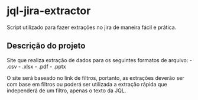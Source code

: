 # jql-jira-extractor
Script utilizado para fazer extrações no jira de maneira fácil e prática.

## Descrição do projeto
Site que realiza extração de dados para os seguintes formatos de arquivo:
	- .csv
	- .xlsx
	- .pdf
	- .pptx

O site será baseado no link de filtros, portanto, as extrações deverão ser com base em filtros ou poderá ser utilizada a extração rápida que independerá de um filtro, apenas o texto da JQL.
